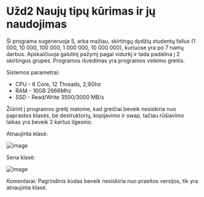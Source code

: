 # Užd2 Naujų tipų kūrimas ir jų naudojimas

Ši programa sugeneruoja 5, arba mažiau, skirtingų dydžių studentų failus (1 000, 10 000, 100 000, 1 000 000, 10 000 000), kuriuose yra po 7 namų darbus. Apskaičiuoja galutinį pažymį pagal vidurkį ir tada padalina į 2 skirtingus grupes. Programos išvedimas yra programos veikimo greitis.


Sistemos parametrai:
- CPU - 6 Core, 12 Threads, 2,9Ghz
- RAM - 16GB 2666Mhz
- SSD - Read/Write 3500/3000 MB/s

Žiūrint į programos greitį matome, kad greičiai beveik nesiskiria nuo paprastos klasės, be destruktorių, kopijavimo ir swap, tačiau rūšiavimo laikas yra beveik 2 kartus ilgesnis:

Atnaujinta klasė:

![image](https://user-images.githubusercontent.com/69794082/146570518-6b163134-e9fc-4e5e-9a65-fa970accaaac.png)

Sena klasė:

![image](https://user-images.githubusercontent.com/69794082/146570714-75d8b362-fdf4-4d18-95c2-e57a44a3ab29.png)



Komentarai:
Pagrindinis kodas beveik nesiskiria nuo praeitos versijos, tik yra atnaujinta klasė.
